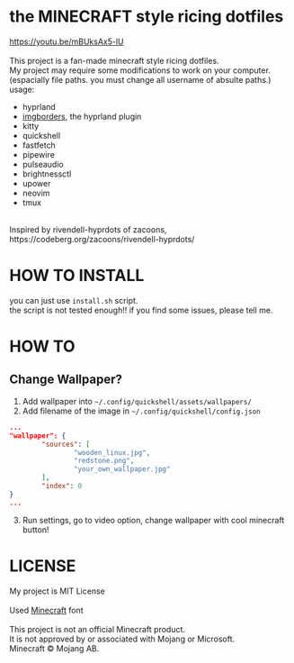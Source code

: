 # the MINECRAFT style ricing dotfiles
https://youtu.be/mBUksAx5-lU<br>
<br>
This project is a fan-made minecraft style ricing dotfiles.<br>
My project may require some modifications to work on your computer. (espacially file paths. you must change all username of absulte paths.)<br>
usage:
- hyprland
- [imgborders](https://codeberg.org/zacoons/imgborders), the hyprland plugin
- kitty
- quickshell
- fastfetch
- pipewire
- pulseaudio
- brightnessctl
- upower
- neovim
- tmux
<br>
Inspired by rivendell-hyprdots of zacoons,<br>
https://codeberg.org/zacoons/rivendell-hyprdots/

# HOW TO INSTALL
you can just use `install.sh` script.<br>
the script is not tested enough!! if you find some issues, please tell me.

# HOW TO
## Change Wallpaper?
1. Add wallpaper into `~/.config/quickshell/assets/wallpapers/`
2. Add filename of the image in `~/.config/quickshell/config.json`
```json
...
"wallpaper": {
        "sources": [
                "wooden_linux.jpg",
                "redstone.png",
                "your_own_wallpaper.jpg"
        ],
        "index": 0
}
...
```
3. Run settings, go to video option, change wallpaper with cool minecraft button!

# LICENSE
My project is MIT License<br>
<br>
Used [Minecraft](https://github.com/IdreesInc/Minecraft-Font) font<br>
<br>
This project is not an official Minecraft product.<br>
It is not approved by or associated with Mojang or Microsoft.<br>
Minecraft © Mojang AB.<br>
